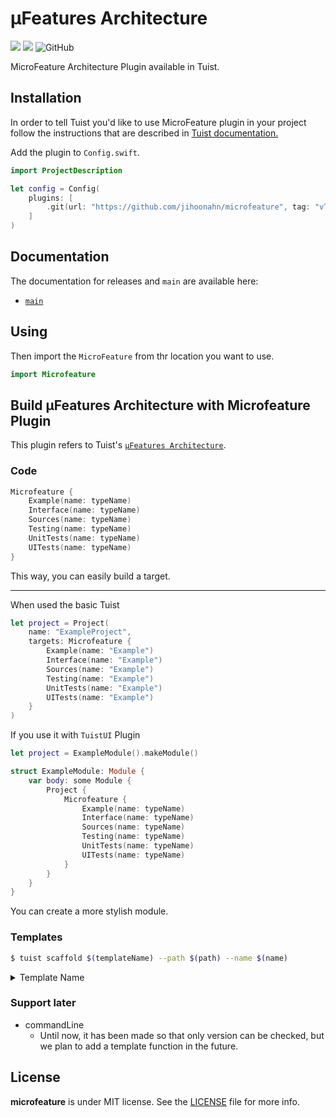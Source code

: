 # µFeatures Architecture

<p>
  <img src="https://img.shields.io/badge/Swift-5.9-f05318.svg" />
  <img src="https://img.shields.io/badge/tuist-plugin-blue.svg" />
  <img alt="GitHub" src="https://img.shields.io/github/license/jihoonahn/microfeature">
</p>

MicroFeature Architecture Plugin available in Tuist.

## Installation

In order to tell Tuist you'd like to use MicroFeature plugin in your project follow the instructions that are described in [Tuist documentation.](https://docs.tuist.io/plugins/using-plugins)

Add the plugin to `Config.swift`.
```swift
import ProjectDescription

let config = Config(
    plugins: [
        .git(url: "https://github.com/jihoonahn/microfeature", tag: "vTAG")
    ]
)
```

## Documentation
The documentation for releases and `main` are available here:
- [`main`](https://jihoonahn.github.io/microfeature/main/documentation/microfeature/)


## Using

Then import the `MicroFeature` from thr location you want to use.

```swift
import Microfeature
```

## Build µFeatures Architecture with Microfeature Plugin
This plugin refers to Tuist's [`µFeatures Architecture`](https://docs.tuist.io/building-at-scale/microfeatures).

### Code

```swift
Microfeature {
    Example(name: typeName)
    Interface(name: typeName)
    Sources(name: typeName)
    Testing(name: typeName)
    UnitTests(name: typeName)
    UITests(name: typeName)
}
```

This way, you can easily build a target.

---

When used the basic Tuist

```swift
let project = Project(
    name: "ExampleProject",
    targets: Microfeature {
        Example(name: "Example")
        Interface(name: "Example")
        Sources(name: "Example")
        Testing(name: "Example")
        UnitTests(name: "Example")
        UITests(name: "Example")
    }
)
```

If you use it with `TuistUI` Plugin

```swift
let project = ExampleModule().makeModule()

struct ExampleModule: Module {
    var body: some Module {
        Project {
            Microfeature {
                Example(name: typeName)
                Interface(name: typeName)
                Sources(name: typeName)
                Testing(name: typeName)
                UnitTests(name: typeName)
                UITests(name: typeName)
            }
        }
    }
}
```

You can create a more stylish module.

### Templates

```bash
$ tuist scaffold $(templateName) --path $(path) --name $(name)
```

<details>
  <summary> Template Name </summary>

- example
- interface
- sources
- testing
- tests
- uitests
</details>

### Support later
- commandLine
  - Until now, it has been made so that only version can be checked, but we plan to add a template function in the future.


## License
**microfeature** is under MIT license. See the [LICENSE](https://github.com/Jihoonahn/microfeature/blob/main/LICENSE) file for more info.
